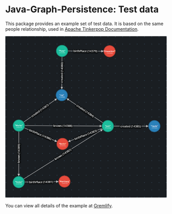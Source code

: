 # Java-Graph-Persistence: Test data

This package provides an example set of test data. It is based on the same people relationship, used
in [Apache Tinkerpop Documentation](https://tinkerpop.apache.org/docs/current/reference/#graph-computing).

<div align="center">
    <img src="etc/img/testdata-on-gremlify.png" alt="Representation of our testdata.">
</div>

You can view all details of the example at [Gremlify](https://gremlify.com/urmin5evt5p/3).
